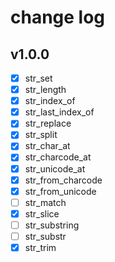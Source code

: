 # change log

## v1.0.0

- [x] str_set
- [x] str_length
- [x] str_index_of
- [x] str_last_index_of
- [x] str_replace
- [x] str_split
- [x] str_char_at
- [x] str_charcode_at
- [x] str_unicode_at
- [x] str_from_charcode
- [x] str_from_unicode
- [ ] str_match
- [x] str_slice
- [ ] str_substring
- [ ] str_substr
- [x] str_trim